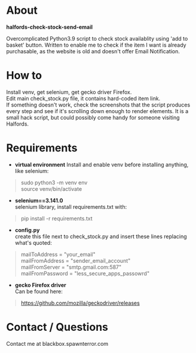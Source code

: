 # About

**halfords-check-stock-send-email**

Overcomplicated Python3.9 script to check stock availablity using 'add to basket' button.
Written to enable me to check if the item I want is already purchasable, as the website is
old and doesn't offer Email Notification.

# How to  
  
Install venv, get selenium, get gecko driver Firefox.   
Edit main check_stock.py file, it contains hard-coded item link.  
If something doesn't work, check the screenshots that the script produces 
every step and see if it's scrolling down enough to render elements.
It is a small hack script, but could possibly come handy for someone
visiting Halfords.

# Requirements

- **virtual environment**
Install and enable venv before installing anything, like selenium:  
>sudo python3 -m venv env  
>source venv/bin/activate

- **selenium==3.141.0**   
selenium library, install requirements.txt with:  
> pip install -r requirements.txt

- **config.py**  
create this file next to check_stock.py and insert these lines replacing what's quoted:  
>mailToAddress = "your_email"  
>mailFromAddress = "sender_email_account"  
>mailFromServer = "smtp.gmail.com:587"  
>mailFromPassword = "less_secure_apps_passowrd"  
  
- **gecko Firefox driver**  
Can be found here:  
>https://github.com/mozilla/geckodriver/releases  

# Contact / Questions  
  
Contact me at blackbox.spawnterror.com
